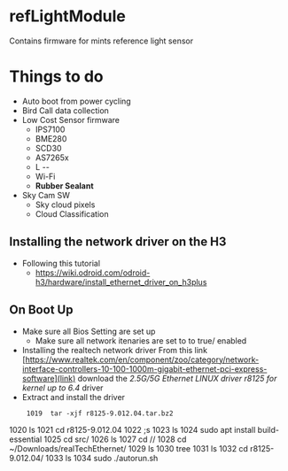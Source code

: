 # refLightModule
Contains firmware for mints reference light sensor

# Things to do 
- Auto boot from power cycling
- Bird Call data collection
- Low Cost Sensor firmware
  - IPS7100
  - BME280
  - SCD30
  - AS7265x
  - L --
  - Wi-Fi
  - **Rubber Sealant**
- Sky Cam SW
  - Sky cloud pixels
  - Cloud Classification 
    
## Installing the network driver on the H3
- Following this tutorial
  - https://wiki.odroid.com/odroid-h3/hardware/install_ethernet_driver_on_h3plus
 
## On Boot Up 
- Make sure all Bios Setting are set up 
  - Make sure all network itenaries are set to to true/ enabled
- Installing  the realtech network driver
From this link [https://www.realtek.com/en/component/zoo/category/network-interface-controllers-10-100-1000m-gigabit-ethernet-pci-express-software](link)
download the *2.5G/5G Ethernet LINUX driver r8125 for kernel up to 6.4* driver
- Extract and install the driver
  ```
   1019  tar -xjf r8125-9.012.04.tar.bz2 
 1020  ls
 1021  cd r8125-9.012.04
 1022  ;s
 1023  ls
 1024  sudo apt install build-essential
 1025  cd src/
 1026  ls
 1027  cd //
 1028  cd ~/Downloads/realTechEthernet/
 1029  ls
 1030  tree
 1031  ls
 1032  cd r8125-9.012.04/
 1033  ls
 1034  sudo ./autorun.sh 
  ```


 
   
